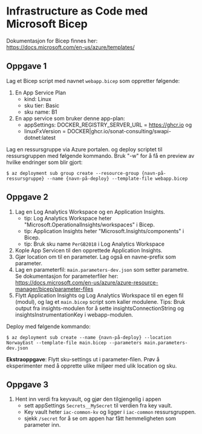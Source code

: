 # Infrastructure as Code med Microsoft Bicep

Dokumentasjon for Bicep finnes her:    
https://docs.microsoft.com/en-us/azure/templates/


## Oppgave 1
Lag et Bicep script med navnet `webapp.bicep` som oppretter følgende:
1. En App Service Plan
    * kind: Linux
    * sku tier: Basic
    * sku name: B1
2. En app service som bruker denne app-plan:
    * appSettings: DOCKER_REGISTRY_SERVER_URL = https://ghcr.io og 
    * linuxFxVersion = DOCKER|ghcr.io/sonat-consulting/swapi-dotnet:latest

Lag en ressursgruppe via Azure portalen. og deploy scriptet til ressursgruppen med følgende kommando. Bruk "-w" for å få en preview av hvilke endringer som blir gjort:

```
$ az deployment sub group create --resource-group {navn-på-ressursgruppe} --name {navn-på-deploy} --template-file webapp.bicep
```

## Oppgave 2
1. Lag en Log Analytics Workspace og en Application Insights.
   * tip: Log Analytics Workspace heter "Microsoft.OperationalInsights/workspaces" i Bicep.
   * tip: Application Insights heter "Microsoft.Insights/components" i Bicep.
   * tip: Bruk sku name `PerGB2018` i Log Analytics Workspace
2. Kople App Servicen til den opprettede Application Insights.
3. Gjør location om til en parameter. Lag også en navne-prefix som parameter.
4. Lag en parameterfil: `main.parameters-dev.json` som setter parametre.    
   Se dokumentasjon for parameterfiler her: https://docs.microsoft.com/en-us/azure/azure-resource-manager/bicep/parameter-files
5. Flytt Application Insights og Log Analytics Workspace til en egen fil (modul), og lag et `main.bicep` script som kaller modulene.
   Tips: Bruk output fra insights-modulen for å sette insightsConnectionString og insightsInstrumentationKey i webapp-modulen.

Deploy med følgende kommando:
```
$ az deployment sub create --name {navn-på-deploy} --location NorwayEast --template-file main.bicep --parameters main.parameters-dev.json
```

**Ekstraoppgave**: Flytt sku-settings ut i parameter-filen. Prøv å eksperimenter med å opprette ulike miljøer med ulik location og sku.

## Oppgave 3
1. Hent inn verdi fra keyvault, og gjør den tilgjengelig i appen
   * sett appSettings `Secrets__MySecret` til verdien fra key vault.
   * Key vault heter `iac-common-kv` og ligger i `iac-common` ressursgruppen.
   * sjekk `/secret` for å se om appen har fått hemmeligheten som parameter inn. 